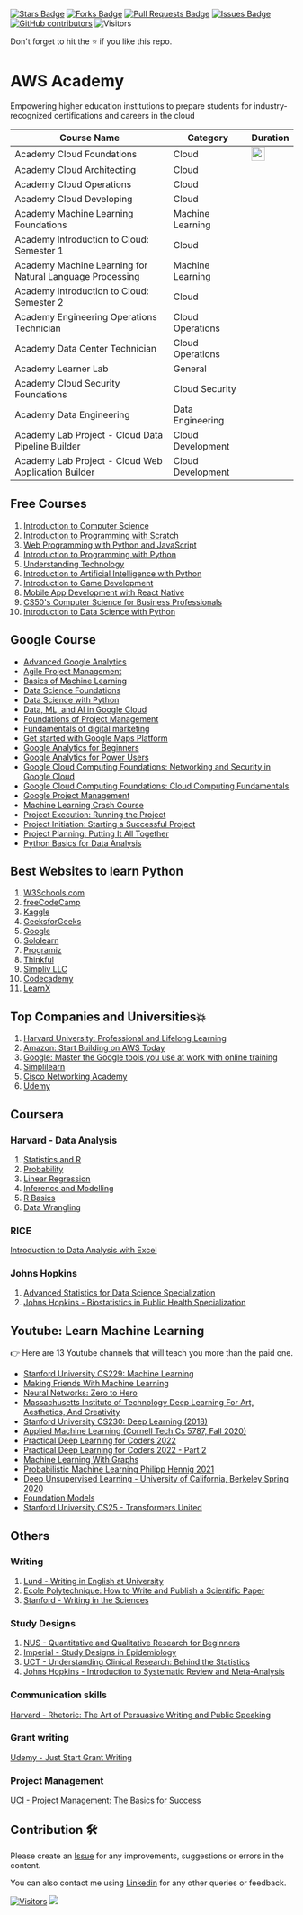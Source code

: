 <a href="https://github.com/drshahizan/research-material/stargazers"><img src="https://img.shields.io/github/stars/drshahizan/research-material" alt="Stars Badge"/></a>
<a href="https://github.com/drshahizan/research-material/network/members"><img src="https://img.shields.io/github/forks/drshahizan/research-material" alt="Forks Badge"/></a>
<a href="https://github.com/drshahizan/research-material/pulls"><img src="https://img.shields.io/github/issues-pr/drshahizan/research-material" alt="Pull Requests Badge"/></a>
<a href="https://github.com/drshahizan/research-material/issues"><img src="https://img.shields.io/github/issues/drshahizan/research-material" alt="Issues Badge"/></a>
<a href="https://github.com/drshahizan/research-material/graphs/contributors"><img alt="GitHub contributors" src="https://img.shields.io/github/contributors/drshahizan/research-material?color=2b9348"></a>
![Visitors](https://api.visitorbadge.io/api/visitors?path=https%3A%2F%2Fgithub.com%2Fdrshahizan%2Fresearch-material&labelColor=%23d9e3f0&countColor=%23697689&style=flat)

Don't forget to hit the :star: if you like this repo.

# AWS Academy
Empowering higher education institutions to prepare students for industry-recognized certifications and careers in the cloud

| Course Name                                          | Category              | Duration |
|------------------------------------------------------|-----------------------|----------|
| Academy Cloud Foundations                            | Cloud                 | <a href="./materials/notes/n1.md"><img src="./images/javascript.svg" width="24px" height="24px"></a>   |
| Academy Cloud Architecting                           | Cloud                 |       |
| Academy Cloud Operations                             | Cloud                 |       |
| Academy Cloud Developing                             | Cloud                 |       |
| Academy Machine Learning Foundations                 | Machine Learning      |      |
| Academy Introduction to Cloud: Semester 1            | Cloud                 |      |
| Academy Machine Learning for Natural Language Processing | Machine Learning  |       |
| Academy Introduction to Cloud: Semester 2            | Cloud                 |      |
| Academy Engineering Operations Technician            | Cloud Operations      |      |
| Academy Data Center Technician                        | Cloud Operations      |      |
| Academy Learner Lab                                  | General               |       |
| Academy Cloud Security Foundations                   | Cloud Security        |       |
| Academy Data Engineering                             | Data Engineering      |       |
| Academy Lab Project - Cloud Data Pipeline Builder     | Cloud Development     |      |
| Academy Lab Project - Cloud Web Application Builder   | Cloud Development     |      |


## Free Courses

1. [Introduction to Computer Science](https://t.co/mIKQfC0QlT)
2. [Introduction to Programming with Scratch](https://t.co/vRxv647Hqg)
3. [Web Programming with Python and JavaScript](https://t.co/HzBmdTEdkT)
4. [Introduction to Programming with Python](https://t.co/hRyuMNzlhM)
5. [Understanding Technology](https://t.co/FDKXqMe4Pj)
6. [Introduction to Artificial Intelligence with Python](https://t.co/VoINVOJQtb)
7. [Introduction to Game Development](https://t.co/wXKNw24tz8)
8. [Mobile App Development with React Native](https://t.co/e7L22cjRYn)
9. [CS50's Computer Science for Business Professionals](https://t.co/w3IxVWTNnq)
10. [Introduction to Data Science with Python](https://t.co/jjrip2gHGj)

## Google Course

- [Advanced Google Analytics](https://lnkd.in/d4dAz8k)
- [Agile Project Management](https://lnkd.in/dMBKgSBV)
- [Basics of Machine Learning](https://lnkd.in/dcYBku7i)
- [Data Science Foundations](https://lnkd.in/d5Dz7q8Y)
- [Data Science with Python](https://lnkd.in/d5BE_D3F)
- [Data, ML, and AI in Google Cloud](https://lnkd.in/d8Ctes66)
- [Foundations of Project Management](https://lnkd.in/dRdNhVhK)
- [Fundamentals of digital marketing](https://lnkd.in/dsqp646j)
- [Get started with Google Maps Platform](https://lnkd.in/dn3PkapX)
- [Google Analytics for Beginners](https://lnkd.in/dTeE2c9n)
- [Google Analytics for Power Users](https://lnkd.in/dQiZiB5m)
- [Google Cloud Computing Foundations: Networking and Security in Google Cloud](https://lnkd.in/d4Pbk5ns)
- [Google Cloud Computing Foundations: Cloud Computing Fundamentals](https://lnkd.in/dYW5FF_B)
- [Google Project Management](https://lnkd.in/dBKUUBgt)
- [Machine Learning Crash Course](https://lnkd.in/dmZinF4p)
- [Project Execution: Running the Project](https://lnkd.in/dZiESFRK)
- [Project Initiation: Starting a Successful Project](https://lnkd.in/dDKzVPnX)
- [Project Planning: Putting It All Together](https://lnkd.in/dtDB9xDA)
- [Python Basics for Data Analysis](https://lnkd.in/dkSXX5EU)

## Best Websites to learn Python

1. [W3Schools.com](https://lnkd.in/dxDE3jWb)
2. [freeCodeCamp](https://lnkd.in/dcH_w-hy)
3. [Kaggle](https://lnkd.in/d2Rh4HPA)
4. [GeeksforGeeks](https://lnkd.in/dcuV2MzN)
5. [Google](https://lnkd.in/d9yFJYXP)
6. [Sololearn]( https://lnkd.in/dZrUNB4s)
7. [Programiz](https://lnkd.in/d_wmDppZ)
8. [Thinkful](https://lnkd.in/dp3dJC3C)
9. [Simpliv LLC]( https://lnkd.in/dR_M9smM)
10. [Codecademy](https://lnkd.in/d7HvnxqK)
11. [LearnX](https://lnkd.in/djAvCF4Y)

## Top Companies and Universities💥

1. [Harvard University: Professional and Lifelong Learning](https://pll.harvard.edu/)
2. [Amazon: Start Building on AWS Today](https://aws.amazon.com/)
3. [Google: Master the Google tools you use at work with online training](https://skillshop.withgoogle.com/)
4. [Simplilearn](https://www.simplilearn.com/)
5. [Cisco Networking Academy](https://www.cisco.com/c/m/en_sg/partners/cisco-networking-academy/index.html)
6. [Udemy](https://www.udemy.com/courses/search/?q=free%20courses)

## Coursera

### Harvard - Data Analysis
1. [Statistics and R](https://lnkd.in/ggwKPfH3)
2. [Probability](https://lnkd.in/gRA-sCrU)
3. [Linear Regression](https://lnkd.in/gCqYdf_W)
4. [Inference and Modelling](https://lnkd.in/gSnuYTMW)
5. [R Basics](https://lnkd.in/gzW8Z5jT)
6. [Data Wrangling](https://lnkd.in/gnArki9W)

### RICE
[Introduction to Data Analysis with Excel](https://lnkd.in/gBVHWzvR)
 
### Johns Hopkins
1. [Advanced Statistics for Data Science Specialization](https://lnkd.in/g_n-3Wn5)
2. [Johns Hopkins - Biostatistics in Public Health Specialization](https://lnkd.in/g2bGxxet)

## Youtube: Learn Machine Learning
👉 Here are 13 Youtube channels that will teach you more than the paid one.

- [Stanford University CS229: Machine Learning](https://t.co/cMLzvsdIcT)
- [Making Friends With Machine Learning](https://t.co/LiujYMWFbT)
- [Neural Networks: Zero to Hero](https://t.co/WaYzmyHYKU)
- [Massachusetts Institute of Technology Deep Learning For Art, Aesthetics, And Creativity](https://t.co/cANOWM1M2B)
- [Stanford University CS230: Deep Learning (2018)](https://t.co/F1jBHejS5k)
- [Applied Machine Learning (Cornell Tech Cs 5787, Fall 2020)](https://t.co/2znEMgrJvf)
- [Practical Deep Learning for Coders 2022](https://t.co/xTg00k7wrt)
- [Practical Deep Learning for Coders 2022 - Part 2](https://t.co/82AHonifNK)
- [Machine Learning With Graphs](https://t.co/hkgfoFoB9O)
- [Probabilistic Machine Learning  Philipp Hennig 2021](https://t.co/Z76gVxeI3d)
- [Deep Unsupervised Learning - University of California, Berkeley Spring 2020](https://t.co/ywkSKC5r5w)
- [Foundation Models](https://t.co/owLqaDXAwj)
- [Stanford University CS25 - Transformers United](https://t.co/nkTtSCG854)

## Others
### Writing
1. [Lund - Writing in English at University](https://lnkd.in/gpMSRaAE)
2. [Ecole Polytechnique: How to Write and Publish a Scientific Paper](https://lnkd.in/gPfSdCSv)
3. [Stanford - Writing in the Sciences](https://lnkd.in/gSK3HbPn)

### Study Designs
1. [NUS - Quantitative and Qualitative Research for Beginners](https://lnkd.in/ggfRpway)
2. [Imperial - Study Designs in Epidemiology](https://lnkd.in/gay73vX8)
3. [UCT - Understanding Clinical Research: Behind the Statistics](https://lnkd.in/g6nhZjt6)
4. [Johns Hopkins - Introduction to Systematic Review and Meta-Analysis](https://lnkd.in/gvA5cfbT)

### Communication skills
[Harvard - Rhetoric: The Art of Persuasive Writing and Public Speaking](https://lnkd.in/gxsf9KgA)

### Grant writing
[Udemy - Just Start Grant Writing](https://lnkd.in/gT2v9peW)

### Project Management
[UCI - Project Management: The Basics for Success](https://lnkd.in/gRpf7NuB)

## Contribution 🛠️
Please create an [Issue](https://github.com/drshahizan/research-material/issues) for any improvements, suggestions or errors in the content.

You can also contact me using [Linkedin](https://www.linkedin.com/in/drshahizan/) for any other queries or feedback.

[![Visitors](https://api.visitorbadge.io/api/visitors?path=https%3A%2F%2Fgithub.com%2Fdrshahizan&labelColor=%23697689&countColor=%23555555&style=plastic)](https://visitorbadge.io/status?path=https%3A%2F%2Fgithub.com%2Fdrshahizan)
![](https://hit.yhype.me/github/profile?user_id=81284918)
